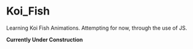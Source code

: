 # Koi_Fish
Learning Koi Fish Animations. Attempting for now, through the use of JS. 

<large> <strong> Currently Under Construction </strong> </large>
